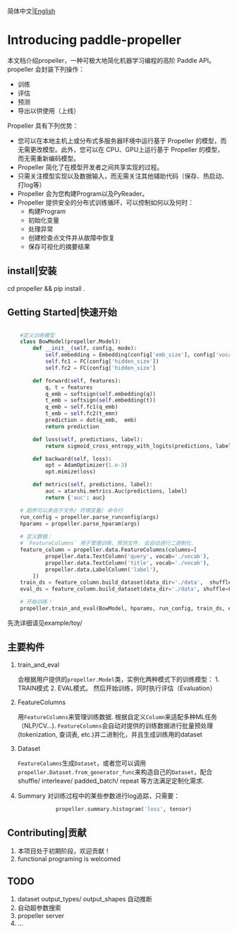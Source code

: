 简体中文|[English](./README.en.md)
# Introducing paddle-propeller
本文档介绍propeller，一种可极大地简化机器学习编程的高阶 Paddle API。propeller 会封装下列操作：
-   训练
-   评估
-   预测
-   导出以供使用（上线）  
  
Propeller 具有下列优势：

-   您可以在本地主机上或分布式多服务器环境中运行基于 Propeller 的模型，而无需更改模型。此外，您可以在 CPU、GPU上运行基于 Propeller 的模型，而无需重新编码模型。
-   Propeller 简化了在模型开发者之间共享实现的过程。
-   只需关注模型实现以及数据输入，而无需关注其他辅助代码（保存、热启动、打log等）
-   Propeller 会为您构建Program以及PyReader。
-   Propeller 提供安全的分布式训练循环，可以控制如何以及何时：
    -   构建Program
    -   初始化变量
    -   处理异常
    -   创建检查点文件并从故障中恢复
    -   保存可视化的摘要结果

## install|安装

cd propeller && pip install .

## Getting Started|快速开始
```python

    #定义训练模型
    class BowModel(propeller.Model):
        def __init__(self, config, mode):
            self.embedding = Embedding(config['emb_size'], config['vocab_size'])
            self.fc1 = FC(config['hidden_size'])
            self.fc2 = FC(config['hidden_size']

        def forward(self, features):
            q, t = features 
            q_emb = softsign(self.embedding(q))
            t_emb = softsign(self.embedding(t))
            q_emb = self.fc1(q_emb)
            t_emb = self.fc2(t_emn)
            prediction = dot(q_emb,  emb)
            return prediction

        def loss(self, predictions, label):
            return sigmoid_cross_entropy_with_logits(predictions, label)

        def backward(self, loss):
            opt = AdamOptimizer(1.e-3)
            opt.mimize(loss)

        def metrics(self, predictions, label):
            auc = atarshi.metrics.Auc(predictions, label)
            return {'auc': auc}

    # 超参可以来自于文件/ 环境变量/ 命令行
    run_config = propeller.parse_runconfig(args)
    hparams = propeller.parse_hparam(args)
    
    # 定义数据： 
    # `FeatureColumns` 用于管理训练、预测文件. 会自动进行二进制化.
    feature_column = propeller.data.FeatureColumns(columns=[
            propeller.data.TextColumn('query', vocab='./vocab'),
            propeller.data.TextColumn('title', vocab='./vocab'),
            propeller.data.LabelColumn('label'),
        ])
    train_ds = feature_column.build_dataset(data_dir='./data',  shuffle=True, repeat=True)
    eval_ds = feature_column.build_dataset(data_dir='./data', shuffle=False, repeat=False)

    # 开始训练！
    propeller.train_and_eval(BowModel, hparams, run_config, train_ds, eval_ds)
```
先洗详细请见example/toy/

## 主要构件
1. train_and_eval

    会根据用户提供的`propeller.Model`类，实例化两种模式下的训练模型： 1. TRAIN模式 2. EVAL模式。
    然后开始训练，同时执行评估（Evaluation）

2. FeatureColumns
    
    用`FeatureColumns`来管理训练数据. 根据自定义`Column`来适配多种ML任务（NLP/CV...).
    `FeatureColumns`会自动对提供的训练数据进行批量预处理(tokenization, 查词表, etc.)并二进制化，并且生成训练用的dataset

3. Dataset

    `FeatureColumns`生成`Dataset`，或者您可以调用`propeller.Dataset.from_generator_func`来构造自己的`Dataset`，配合shuffle/ interleave/ padded_batch/ repeat 等方法满足定制化需求.

4. Summary
    对训练过程中的某些参数进行log追踪，只需要：
    ```python
                propeller.summary.histogram('loss', tensor) 

    ```


## Contributing|贡献

1. 本项目处于初期阶段，欢迎贡献！
2. functional programing is welcomed


## TODO

1. dataset output_types/ output_shapes 自动推断
2. 自动超参数搜索
3. propeller server
4. ...
